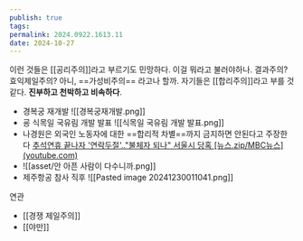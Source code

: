```yaml
---
publish: true
tags: 
permalink: 2024.0922.1613.11
date: 2024-10-27
---
```

이런 것들은 [[공리주의]]라고 부르기도 민망하다. 이걸 뭐라고 불러야하나. 결과주의? 효익제일주의? 아니, ==가성비주의== 라고나 할까. 자기들은 [[합리주의]]라고 부를 것 같다. **진부하고 천박하고 비속하다**.
- 경복궁 재개발 ![[경복궁재개발.png]]
- 굥 식목일 국유림 개발 발표 ![[식목일 국유림 개발 발표.png]]
- 나경원은 외국인 노동자에 대한 ==합리적 차별==까지 금지하면 안된다고 주장한다 [추석연휴 끝나자 '연락두절'.."불체자 되나" 서울시 당혹 [뉴스.zip/MBC뉴스] (youtube.com)](https://www.youtube.com/watch?v=be-jRTSB9H8&t=175s)
- ![[asset/안 아픈 사람이 다수니까.png]]
- 제주항공 참사 직후 ![[Pasted image 20241230011041.png]]

연관
- [[경쟁 제일주의]]
- [[야만]]